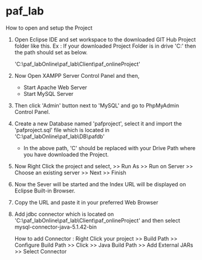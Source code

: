# paf_lab
How to open and setup the Project

01. Open Eclipse IDE and set workspace to the downloaded GIT Hub Project folder like this.
	Ex : If your downloaded Project Folder is in drive 'C:\' then the path should set as below.
	
	'C:\paf_labOnline\paf_lab\Client\paf_onlineProject'
	
02. Now Open XAMPP Server Control Panel and then,
	- Start Apache Web Server
	- Start MySQL Server
	
03. Then click 'Admin' button next to 'MySQL' and go to PhpMyAdmin Control Panel.

04. Create a new Database named 'pafproject', select it and import the 'pafproject.sql' file which is
	located in 'C:\paf_labOnline\paf_lab\DB\pafdb'
	
	- In the above path, 'C' should be replaced with your Drive Path where you have downloaded the Project.
	
05. Now Right Click the project and select, >> Run As >> Run on Server >> Choose an existing server >> Next >> Finish

06. Now the Sever will be started and the Index URL will be displayed on Eclipse Built-in Browser.

07. Copy the URL and paste it in your preferred Web Browser

08. Add jdbc connector which is located on 'C:\paf_labOnline\paf_lab\Client\paf_onlineProject' and then
	select mysql-connector-java-5.1.42-bin
	
	How to add Connector : Right Click your project >> Build Path >> Configure Build Path >> Click >> Java Build Path >> Add External JARs >> Select Connector